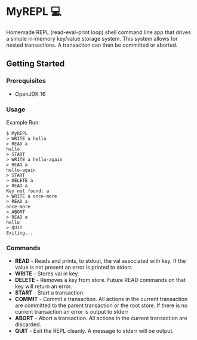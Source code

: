 # MyREPL 💻
Homemade REPL (read-eval-print loop) shell command line app that drives a simple in-memory key/value storage system. This system allows for nested transactions. A transaction can then be committed or aborted.

## Getting Started
### Prerequisites

* OpenJDK 16
### Usage
Example Run:
```
$ MyREPL
> WRITE a hello
> READ a
hello
> START
> WRITE a hello-again
> READ a
hello-again
> START
> DELETE a
> READ a
Key not found: a
> WRITE a once-more
> READ a
once-more
> ABORT
> READ a
hello
> QUIT
Exiting...
```
### Commands

* **READ** - Reads and prints, to stdout, the val associated with key. If the value is not present an error
  is printed to stderr.
* **WRITE** - Stores val in key.
* **DELETE** - Removes a key from store. Future READ commands on that key will return an error.
* **START** - Start a transaction.
* **COMMIT** - Commit a transaction. All actions in the current transaction are committed to the
  parent transaction or the root store. If there is no current transaction an error is output to
  stderr
* **ABORT** - Abort a transaction. All actions in the current transaction are discarded.
* **QUIT** - Exit the REPL cleanly. A message to stderr will be output.